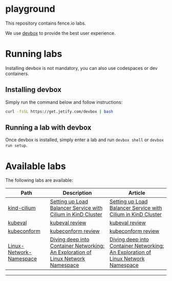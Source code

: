 # playground

This repository contains fence.io labs.

We use [devbox](https://www.jetify.com/devbox) to provide the best user experience.

# Running labs

Installing devbox is not mandatory, you can also use codespaces or dev containers.

## Installing devbox

Simply run the command below and follow instructions:

```bash
curl -fsSL https://get.jetify.com/devbox | bash
```

## Running a lab with devbox

Once devbox is installed, simply enter a lab and run `devbox shell` or `devbox run setup`.

# Available labs

The following labs are available:

| Path | Description | Article |
|---|---|---|
| [kind-cilium](./networking/kind-cilium) | [Setting up Load Balancer Service with Cilium in KinD Cluster] | [Setting up Load Balancer Service with Cilium in KinD Cluster] |
| [kubeval](./resources-validation/kubeval) | [kubeval review] | [kubeval review] |
| [kubeconform](./resources-validation/kubeconform) | [kubeconform review] | [kubeconform review] |
| [Linux-Network-Namespace](.https://fence-io.github.io/website/articles/networking/diving-deep-into-container-networking/) | [Diving deep into Container Networking: An Exploration of Linux Network Namespace] | [Diving deep into Container Networking: An Exploration of Linux Network Namespace] |

---

[Setting up Load Balancer Service with Cilium in KinD Cluster]: https://fence-io.github.io/website/articles/networking/setting-up-load-balancer-service-with-cilium-in-kind-cluster/
[kubeval review]: https://fence-io.github.io/website/articles/k8s-resources-validation/kubeval-review/
[kubeconform review]: https://fence-io.github.io/website/articles/k8s-resources-validation/kubeconform-review/
[Diving deep into Container Networking: An Exploration of Linux Network Namespace]: https://fence-io.github.io/website/articles/networking/diving-deep-into-container-networking/
